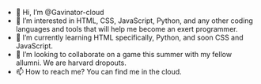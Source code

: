 - 👋 Hi, I’m @Gavinator-cloud
- 👀 I’m interested in HTML, CSS, JavaScript, Python, and any other coding languages and tools that will help me become an exert programmer. 
- 🌱 I’m currently learning HTML specifically, Python, and soon CSS and JavaScript.
- 💞️ I’m looking to collaborate on a game this summer with my fellow allumni. We are harvard dropouts.
- 📫 How to reach me? You can find me in the cloud.

<!---
Gavinator-cloud/Gavinator-cloud is a ✨ special ✨ repository because its `README.md` (this file) appears on your GitHub profile.
You can click the Preview link to take a look at your changes.
--->
